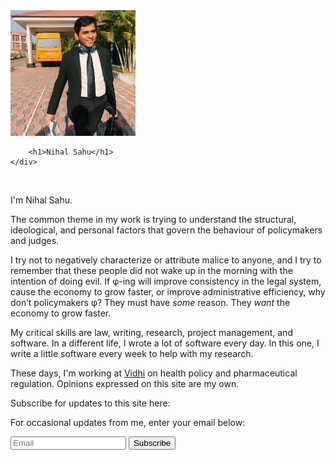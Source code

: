 <div class="row">
    <div class="col-sm-4">
        <img src="/assets/images/nihal-sahu.jpeg" alt="drawing" width="200"/>
    </div>
    <div class="col-sm-8">

        <h1>Nihal Sahu</h1>
    </div>

</div>
<br>

I'm Nihal Sahu. 

The common theme in my work is trying to understand the structural, ideological, and personal factors that govern the behaviour of policymakers and judges.

I try not to negatively characterize or attribute malice to anyone, and I try to remember that these people did not wake up in the morning with the intention of doing evil. If φ-ing will improve consistency in the legal system, cause the economy to grow faster, or improve administrative efficiency, why don’t policymakers φ? They must have *some* reason. They *want* the economy to grow faster. 

My critical skills are law, writing, research, project management, and software. In a different life, I wrote a lot of software every day. In this one, I write a little software every week to help with my research. 

These days, I'm working at [Vidhi](https://vidhilegalpolicy.in) on health policy and pharmaceutical regulation. Opinions expressed on this site are my own. 

Subscribe for updates to this site here: 
<form
  action="https://buttondown.email/api/emails/embed-subscribe/nihalsahu"
  method="post"
  target="popupwindow"
  onsubmit="window.open('https://buttondown.email/nihalsahu', 'popupwindow')"
  class="embeddable-buttondown-form">
  <p>For occasional updates from me, enter your email below:</p>
  <input placeholder="Email" type="email" name="email" id="bd-email" />
  <input type="submit" value="Subscribe" />
</form>
<!--
You can also subscribe to my Substack, where I write a weekly newsletter!
<p align="center">
<iframe src="https://nihalsahu.substack.com/embed" width="480" height="320" style="border:1px solid #EEE; background:white;" frameborder="0" scrolling="no"></iframe>
</p>
-->
